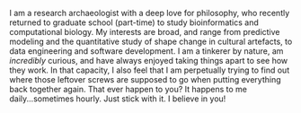 I am a research archaeologist with a deep love for philosophy, who recently returned to graduate school (part-time) to study bioinformatics and computational biology. My interests are broad, and range from predictive modeling and the quantitative study of shape change in cultural artefacts, to data engineering and software development. I am a tinkerer by nature, am _incredibly_ curious, and have always enjoyed taking things apart to see how they work. In that capacity, I also feel that I am perpetually trying to find out where those leftover screws are supposed to go when putting everything back together again. That ever happen to you? It happens to me daily...sometimes hourly. Just stick with it. I believe in you!
